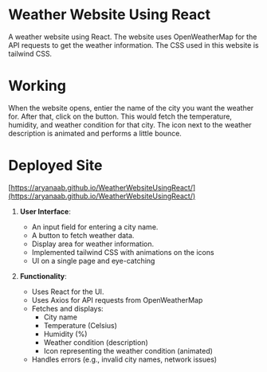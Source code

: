 # Weather Website Using React
A weather website using React. The website uses OpenWeatherMap for the API requests to get the weather information. The CSS used in this website is tailwind CSS. 

# Working
When the website opens, entier the name of the city you want the weather for. After that, click on the button. This would fetch the temperature, humidity, and weather condition for that city. The icon next to the weather description is animated and performs a little bounce. 

# Deployed Site
[https://aryanaab.github.io/WeatherWebsiteUsingReact/](https://aryanaab.github.io/WeatherWebsiteUsingReact/)

1. **User Interface**:
    - An input field for entering a city name.
    - A button to fetch weather data.
    - Display area for weather information.
    - Implemented tailwind CSS with animations on the icons
    - UI on a single page and eye-catching

2. **Functionality**:
    - Uses React for the UI.
    - Uses Axios for API requests from OpenWeatherMap
    - Fetches and displays:
        - City name
        - Temperature (Celsius)
        - Humidity (%)
        - Weather condition (description)
        - Icon representing the weather condition (animated)   
    - Handles errors (e.g., invalid city names, network issues)
